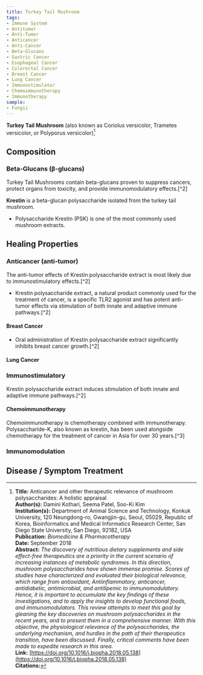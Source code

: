 ```yaml
---
title: Turkey Tail Mushroom
tags:
- Immune System
- Antitumor
- Anti-Tumor
- Anticancer
- Anti-Cancer
- Beta-Glucans
- Gastric Cancer
- Esophageal Cancer
- Colorectal Cancer
- Breast Cancer
- Lung Cancer
- Immunostimulator
- Chemoimmunotherapy
- Immunotherapy
sample:
- Fungii
---
```

**Turkey Tail Mushroom** (also known as Coriolus versicolor, Trametes versicolor, or Polyporus versicolor)[^1]

## Composition

### Beta-Glucans (β-glucans)

Turkey Tail Mushrooms contain beta-glucans proven to suppress cancers, protect organs from toxicity, and provide immunomodulatory effects.[^2]

**Krestin** is a beta-glucan polysaccharide isolated from the turkey tail mushroom.

- Polysaccharide Krestin (PSK) is one of the most commonly used mushroom extracts.

## Healing Properties

### Anticancer (anti-tumor)

The anti-tumor effects of Krestin polysaccharide extract is most likely due to immunostimulatory effects.[^2]

- Krestin polysaccharide extract, a natural product commonly used for the treatment of cancer, is a specific TLR2 agonist and has potent anti-tumor effects via stimulation of both innate and adaptive immune pathways.[^2]

#### Breast Cancer

- Oral administration of Krestin polysaccharide extract significantly inhibits breast cancer growth.[^2]

#### Lung Cancer

### Immunostimulatory

Krestin polysaccharide extract induces stimulation of both innate and adaptive immune pathways.[^2]

#### Chemoimmunotherapy

Chemoimmunotherapy is chemotherapy combined with immunotherapy. Polysaccharide-K, also known as krestin, has been used alongside chemotherapy for the treatment of cancer in Asia for over 30 years.[^3]

### Immunomodulation

## Disease / Symptom Treatment

[^1]: **Title:** Anticancer and other therapeutic relevance of mushroom polysaccharides: A
holistic appraisal<br>**Author(s):** Damini Kothari, Seema Patel, Soo-Ki Kim<br>**Institution(s):** Department of Animal Science and Technology, Konkuk University, 120 Neungdong-ro, Gwangjin-gu, Seoul, 05029, Republic of Korea, Bioinformatics and Medical Informatics Research Center, San Diego State University, San Diego, 92182, USA<br>**Publication:** <i>Biomedicine & Pharmacotherapy</i><br>**Date:** September 2018<br>**Abstract:** <i>The discovery of nutritious dietary supplements and side effect-free therapeutics are a priority in the current scenario of increasing instances of metabolic syndromes. In this direction, mushroom polysaccharides have shown immense promise. Scores of studies have characterized and evaluated their biological relevance, which range from antioxidant, Antiinflammatory, anticancer, antidiabetic, antimicrobial, and antilipemic to immunomodulatory. Hence, it is important to accumulate the key findings of these investigations, and to apply the insights to develop functional foods, and immunomodulators. This review attempts to meet this goal by gleaning the key discoveries on mushroom polysaccharides in the recent years, and to present them in a comprehensive manner. With this objective, the physiological relevance of the polysaccharides, the underlying mechanism, and hurdles in the path of their therapeutics transition, have been discussed. Finally, critical comments have been made to expedite research in this area.</i><br>**Link:** [https://doi.org/10.1016/j.biopha.2018.05.138](https://doi.org/10.1016/j.biopha.2018.05.138)<br>**Citations:** 

[^4]: **Study Type:**  Animal Study, Commentary, Human Study: In Vitro - In Vivo - In Silico, Human: Case Report, Meta Analysis, Review<br>**Title:** <br>**Author(s):**  <br>**Institution(s):** <br>**Publication:** <i> </i><br>**Date:** <br>**Abstract:** <i> </i><br>**Link:** [Source]()<br>**Citations:** 
